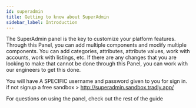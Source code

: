 ```yaml
---
id: superadmin
title: Getting to know about SuperAdmin 
sidebar_label: Introduction
---
```


The SuperAdmin panel is the key to customize your platform features. Through this Panel, you can add multiple components and modify multiple components. You can add categories, attributes, attribute values, work with accounts, work with listings, etc. If there are any changes that you are looking to make that cannot be done through this Panel, you can work with our engineers to get this done.

You will have A SPECIFIC username and password given to you for sign in. if not signup a free sandbox > http://superadmin.sandbox.tradly.app/

For questions on using the panel, check out the rest of the guide

